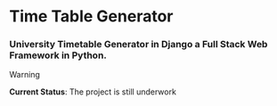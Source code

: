 # Time Table Generator 
### University Timetable Generator in Django a Full Stack Web Framework in Python.

> [!WARNING]
> **Current Status**:
> The project is still underwork
